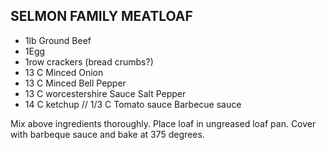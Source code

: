 SELMON FAMILY MEATLOAF
----------
- 1lb Ground Beef
- 1Egg
- 1row crackers (bread crumbs?)
- 13 C Minced Onion
- 13 C Minced Bell Pepper
- 13 C worcestershire Sauce
Salt
Pepper
- 14 C ketchup // 1/3 C Tomato sauce
Barbecue sauce

Mix above ingredients thoroughly. Place loaf in ungreased loaf pan. Cover with barbeque sauce and bake at 375 degrees.
